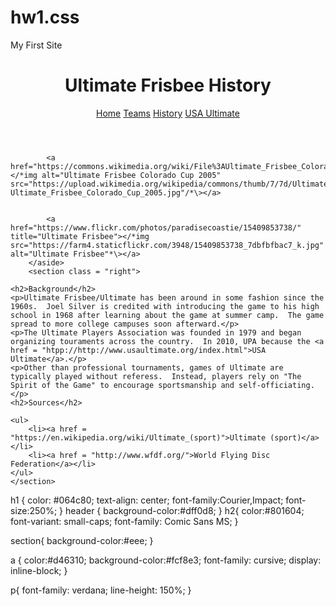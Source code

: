 # hw1.css
My First Site 
<!DOCTYPE html>
<html lang="en">
<head>
	<meta charset="UTF-8">
	<title>Ulimate Frisbee - History</title>
	<link rel="stylesheet" href="css/hw1.css">
</head>
<body>
	<header>
		<h1>Ultimate Frisbee History</h1>
		<nav>
			<a href="index.html">Home</a>
			<a href="teams.html">Teams</a>
			<a href="history.html" class = "active">History</a>
			<a href="http://www.usaultimate.org/index.html" target="_blank">USA Ultimate</a>
		</nav>
	</header>
		<main>
			<aside class = "left">
			<a href="https://commons.wikimedia.org/wiki/File%3AUltimate_Frisbee%2C_Jul_2009_-_17.jpg"></*img src="https://upload.wikimedia.org/wikipedia/commons/5/5d/Ultimate_Frisbee%2C_Jul_2009_-_19.jpg" alt="Creative Common Ultimate Photo" title="By Ed Yourdon [CC BY-SA 2.0 (http://creativecommons.org/licenses/by-sa/2.0)], via Wikimedia Commons"/*\> </a>

			<a href="https://commons.wikimedia.org/wiki/File%3AUltimate_Frisbee_Colorado_Cup_2005.jpg"></*img alt="Ultimate Frisbee Colorado Cup 2005" src="https://upload.wikimedia.org/wikipedia/commons/thumb/7/7d/Ultimate_Frisbee_Colorado_Cup_2005.jpg/512px-Ultimate_Frisbee_Colorado_Cup_2005.jpg"/*\></a>


			<a href="https://www.flickr.com/photos/paradisecoastie/15409853738/" title="Ultimate Frisbee"></*img src="https://farm4.staticflickr.com/3948/15409853738_7dbfbfbac7_k.jpg"  alt="Ultimate Frisbee"*\></a>
		</aside>
		<section class = "right">

	<h2>Background</h2>
	<p>Ultimate Frisbee/Ultimate has been around in some fashion since the 1960s.  Joel Silver is credited with introducing the game to his high school in 1968 after learning about the game at summer camp.  The game spread to more college campuses soon afterward.</p>
	<p>The Ultimate Players Association was founded in 1979 and began organizing touraments across the country.  In 2010, UPA because the <a href = "htpp://http://www.usaultimate.org/index.html">USA Ultimate</a>.</p>
	<p>Other than professional tournaments, games of Ultimate are typically played without referess.  Instead, players rely on "The Spirit of the Game" to encourage sportsmanship and self-officiating.</p>
	<h2>Sources</h2>

	<ul>
		<li><a href = "https://en.wikipedia.org/wiki/Ultimate_(sport)">Ultimate (sport)</a></li>
		<li><a href = "http://www.wfdf.org/">World Flying Disc Federation</a></li>
	</ul>
	</section>
</main>
</body>
</html>


h1 {
  color: #064c80;
  text-align: center;
  font-family:Courier,Impact;
  font-size:250%;
}
header {
  background-color:#dff0d8;
}
h2{
  color:#801604;
  font-variant: small-caps;
  font-family: Comic Sans MS; 
}

section{
  background-color:#eee;
}

a {
  color:#d46310;
  background-color:#fcf8e3;
  font-family: cursive;
  display: inline-block;
}


p{
  font-family: verdana;
  line-height: 150%;
}
